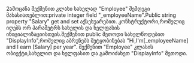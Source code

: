2ამოცანა
შექმენით კლასი სახელად "Employee" შემდეგი მახასიათებლით:private integer field "_employeeName".Public string property "Salary" get and set  აქსესუარებით.
კონსტრუქტორი,რომელიც იღებს ორ პარამეტრს სახელის და ხელფასის ინიციალიზაციისთვის.შექმენით public მეთოდი სახელწოდებით "DisplayInfo",რომელიც
 აბრუნებს შეტყობინებას "Hi,I'm[_employeeName] and I earn [Salary] per year".
 შექმენით "Employee" კლასის ობიექტი,სახელით და ხელფასით და გამოიძახეთ "DisplayInfo" მეთოდი.
